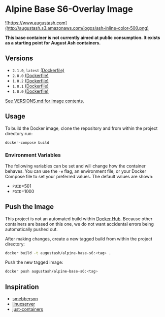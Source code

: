 # Alpine Base S6-Overlay Image

![https://www.augustash.com](http://augustash.s3.amazonaws.com/logos/ash-inline-color-500.png)

**This base container is not currently aimed at public consumption. It exists as a starting point for August Ash containers.**

## Versions

- `2.1.0`, `latest` [(Dockerfile)](https://github.com/augustash/docker-alpine-base-s6/blob/2.1.0/Dockerfile)
- `2.0.0` [(Dockerfile)](https://github.com/augustash/docker-alpine-base-s6/blob/2.0.0/Dockerfile)
- `1.0.2` [(Dockerfile)](https://github.com/augustash/docker-alpine-base-s6/blob/1.0.2/Dockerfile)
- `1.0.1` [(Dockerfile)](https://github.com/augustash/docker-alpine-base-s6/blob/1.0.1/Dockerfile)
- `1.0.0` [(Dockerfile)](https://github.com/augustash/docker-alpine-base-s6/blob/1.0.0/Dockerfile)

[See VERSIONS.md for image contents.](https://github.com/augustash/docker-alpine-base-s6/blob/master/VERSIONS.md)

## Usage

To build the Docker image, clone the repository and from within the project directory run:

```bash
docker-compose build
```

### Environment Variables

The following variables can be set and will change how the container behaves. You can use the `-e` flag, an environment file, or your Docker Compose file to set your preferred values. The default values are shown:

- `PUID`=501
- `PGID`=1000

## Push the Image

This project is not an automated build within [Docker Hub](https://hub.docker.com). Because other containers are based on this one, we do not want accidental errors being automatically pushed out.

After making changes, create a new tagged build from within the project directory:

```bash
docker build -t augustash/alpine-base-s6:<tag> .
```

Push the new tagged image:

```bash
docker push augustash/alpine-base-s6:<tag>
```

## Inspiration

- [smebberson](https://github.com/smebberson)
- [linuxserver](https://github.com/linuxserver/)
- [just-containers](https://github.com/just-containers/)

